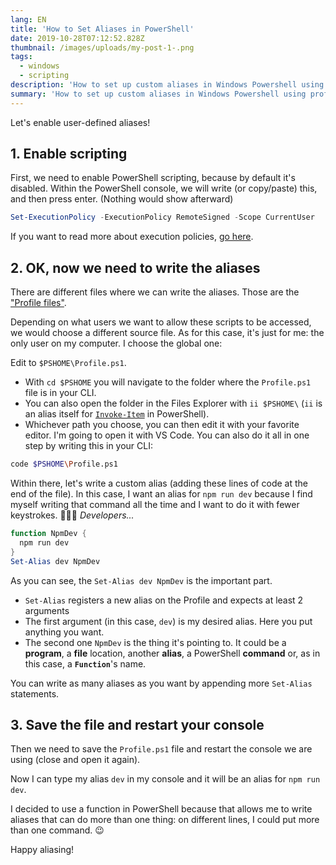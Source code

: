 ```yaml
---
lang: EN
title: 'How to Set Aliases in PowerShell'
date: 2019-10-28T07:12:52.828Z
thumbnail: /images/uploads/my-post-1-.png
tags:
  - windows
  - scripting
description: 'How to set up custom aliases in Windows Powershell using profile.ps1 to run npm (node.js) commands using a shortcut'
summary: 'How to set up custom aliases in Windows Powershell using profile.ps1 to run npm (node.js) commands using a shortcut'
---
```


Let's enable user-defined aliases!

## 1. Enable scripting

First, we need to enable PowerShell scripting, because by default it's disabled. Within the PowerShell console, we will write (or copy/paste) this, and then press enter. (Nothing would show afterward)

```ps1
Set-ExecutionPolicy -ExecutionPolicy RemoteSigned -Scope CurrentUser
```

If you want to read more about execution policies, [go here](https://docs.microsoft.com/en-us/powershell/module/microsoft.powershell.core/about/about_execution_policies?view=powershell-6).

## 2. OK, now we need to write the aliases

There are different files where we can write the aliases. Those are the ["Profile files"](https://docs.microsoft.com/en-us/powershell/module/microsoft.powershell.core/about/about_profiles?view=powershell-6#the-profile-files).

Depending on what users we want to allow these scripts to be accessed, we would choose a different source file. As for this case, it's just for me: the only user on my computer. I choose the global one:

Edit to `$PSHOME\Profile.ps1`.

- With `cd $PSHOME` you will navigate to the folder where the `Profile.ps1` file is in your CLI.
- You can also open the folder in the Files Explorer with `ii $PSHOME\` (`ii` is an alias itself for [`Invoke-Item`](https://docs.microsoft.com/en-us/powershell/module/microsoft.powershell.management/invoke-item?view=powershell-6) in PowerShell).
- Whichever path you choose, you can then edit it with your favorite editor. I'm going to open it with VS Code. You can also do it all in one step by writing this in your CLI:

```bash
code $PSHOME\Profile.ps1
```

Within there, let's write a custom alias (adding these lines of code at the end of the file). In this case, I want an alias for `npm run dev` because I find myself writing that command all the time and I want to do it with fewer keystrokes. 🤷🏾‍♀️ _Developers..._

```ps1
function NpmDev {
  npm run dev
}
Set-Alias dev NpmDev
```

As you can see, the `Set-Alias dev NpmDev` is the important part.

- `Set-Alias` registers a new alias on the Profile and expects at least 2 arguments
- The first argument (in this case, `dev`) is my desired alias. Here you put anything you want.
- The second one `NpmDev` is the thing it's pointing to. It could be a **program**, a **file** location, another **alias**, a PowerShell **command** or, as in this case, a **`Function`**'s name.

You can write as many aliases as you want by appending more `Set-Alias` statements.

## 3. Save the file and restart your console

Then we need to save the `Profile.ps1` file and restart the console we are using (close and open it again).

Now I can type my alias `dev` in my console and it will be an alias for `npm run dev`.

I decided to use a function in PowerShell because that allows me to write aliases that can do more than one thing: on different lines, I could put more than one command. 😉

Happy aliasing!
